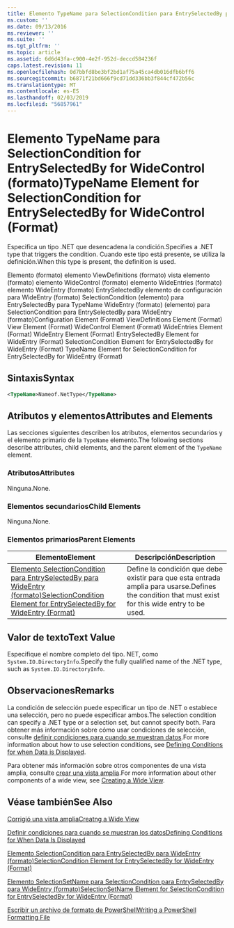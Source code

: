 ```yaml
---
title: Elemento TypeName para SelectionCondition para EntrySelectedBy para WideControl (formato) | Microsoft Docs
ms.custom: ''
ms.date: 09/13/2016
ms.reviewer: ''
ms.suite: ''
ms.tgt_pltfrm: ''
ms.topic: article
ms.assetid: 6d6d43fa-c900-4e2f-952d-deccd584236f
caps.latest.revision: 11
ms.openlocfilehash: 0d7bbfd8be3bf2bd1af75a45ca4db016dfb6bff6
ms.sourcegitcommit: b6871f21bd666f9cd71dd336bb3f844cf472b56c
ms.translationtype: MT
ms.contentlocale: es-ES
ms.lasthandoff: 02/03/2019
ms.locfileid: "56857961"
---
```

# <a name="typename-element-for-selectioncondition-for-entryselectedby-for-widecontrol-format"></a><span data-ttu-id="ba4fd-102">Elemento TypeName para SelectionCondition for EntrySelectedBy for WideControl (formato)</span><span class="sxs-lookup"><span data-stu-id="ba4fd-102">TypeName Element for SelectionCondition for EntrySelectedBy for WideControl (Format)</span></span>

<span data-ttu-id="ba4fd-103">Especifica un tipo .NET que desencadena la condición.</span><span class="sxs-lookup"><span data-stu-id="ba4fd-103">Specifies a .NET type that triggers the condition.</span></span> <span data-ttu-id="ba4fd-104">Cuando este tipo está presente, se utiliza la definición.</span><span class="sxs-lookup"><span data-stu-id="ba4fd-104">When this type is present, the definition is used.</span></span>

<span data-ttu-id="ba4fd-105">Elemento (formato) elemento ViewDefinitions (formato) vista elemento (formato) elemento WideControl (formato) elemento WideEntries (formato) elemento WideEntry (formato) EntrySelectedBy elemento de configuración para WideEntry (formato) SelectionCondition (elemento) para EntrySelectedBy para TypeName WideEntry (formato) (elemento) para SelectionCondition para EntrySelectedBy para WideEntry (formato)</span><span class="sxs-lookup"><span data-stu-id="ba4fd-105">Configuration Element (Format) ViewDefinitions Element (Format) View Element (Format) WideControl Element (Format) WideEntries Element (Format) WideEntry Element (Format) EntrySelectedBy Element for WideEntry (Format) SelectionCondition Element for EntrySelectedBy for WideEntry (Format) TypeName Element for SelectionCondition for EntrySelectedBy for WideEntry (Format)</span></span>

## <a name="syntax"></a><span data-ttu-id="ba4fd-106">Sintaxis</span><span class="sxs-lookup"><span data-stu-id="ba4fd-106">Syntax</span></span>

```xml
<TypeName>Nameof.NetType</TypeName>
```

## <a name="attributes-and-elements"></a><span data-ttu-id="ba4fd-107">Atributos y elementos</span><span class="sxs-lookup"><span data-stu-id="ba4fd-107">Attributes and Elements</span></span>

<span data-ttu-id="ba4fd-108">Las secciones siguientes describen los atributos, elementos secundarios y el elemento primario de la `TypeName` elemento.</span><span class="sxs-lookup"><span data-stu-id="ba4fd-108">The following sections describe attributes, child elements, and the parent element of the `TypeName` element.</span></span>

### <a name="attributes"></a><span data-ttu-id="ba4fd-109">Atributos</span><span class="sxs-lookup"><span data-stu-id="ba4fd-109">Attributes</span></span>

<span data-ttu-id="ba4fd-110">Ninguna.</span><span class="sxs-lookup"><span data-stu-id="ba4fd-110">None.</span></span>

### <a name="child-elements"></a><span data-ttu-id="ba4fd-111">Elementos secundarios</span><span class="sxs-lookup"><span data-stu-id="ba4fd-111">Child Elements</span></span>

<span data-ttu-id="ba4fd-112">Ninguna.</span><span class="sxs-lookup"><span data-stu-id="ba4fd-112">None.</span></span>

### <a name="parent-elements"></a><span data-ttu-id="ba4fd-113">Elementos primarios</span><span class="sxs-lookup"><span data-stu-id="ba4fd-113">Parent Elements</span></span>

|<span data-ttu-id="ba4fd-114">Elemento</span><span class="sxs-lookup"><span data-stu-id="ba4fd-114">Element</span></span>|<span data-ttu-id="ba4fd-115">Descripción</span><span class="sxs-lookup"><span data-stu-id="ba4fd-115">Description</span></span>|
|-------------|-----------------|
|[<span data-ttu-id="ba4fd-116">Elemento SelectionCondition para EntrySelectedBy para WideEntry (formato)</span><span class="sxs-lookup"><span data-stu-id="ba4fd-116">SelectionCondition Element for EntrySelectedBy for WideEntry (Format)</span></span>](./selectioncondition-element-for-entryselectedby-for-widecontrol-format.md)|<span data-ttu-id="ba4fd-117">Define la condición que debe existir para que esta entrada amplia para usarse.</span><span class="sxs-lookup"><span data-stu-id="ba4fd-117">Defines the condition that must exist for this wide entry to be used.</span></span>|

## <a name="text-value"></a><span data-ttu-id="ba4fd-118">Valor de texto</span><span class="sxs-lookup"><span data-stu-id="ba4fd-118">Text Value</span></span>

<span data-ttu-id="ba4fd-119">Especifique el nombre completo del tipo. NET, como `System.IO.DirectoryInfo`.</span><span class="sxs-lookup"><span data-stu-id="ba4fd-119">Specify the fully qualified name of the .NET type, such as `System.IO.DirectoryInfo`.</span></span>

## <a name="remarks"></a><span data-ttu-id="ba4fd-120">Observaciones</span><span class="sxs-lookup"><span data-stu-id="ba4fd-120">Remarks</span></span>

<span data-ttu-id="ba4fd-121">La condición de selección puede especificar un tipo de .NET o establece una selección, pero no puede especificar ambos.</span><span class="sxs-lookup"><span data-stu-id="ba4fd-121">The selection condition can specify a .NET type or a selection set, but cannot specify both.</span></span> <span data-ttu-id="ba4fd-122">Para obtener más información sobre cómo usar condiciones de selección, consulte [definir condiciones para cuando se muestran datos](./defining-conditions-for-displaying-data.md).</span><span class="sxs-lookup"><span data-stu-id="ba4fd-122">For more information about how to use selection conditions, see [Defining Conditions for when Data is Displayed](./defining-conditions-for-displaying-data.md).</span></span>

<span data-ttu-id="ba4fd-123">Para obtener más información sobre otros componentes de una vista amplia, consulte [crear una vista amplia](./creating-a-wide-view.md).</span><span class="sxs-lookup"><span data-stu-id="ba4fd-123">For more information about other components of a wide view, see [Creating a Wide View](./creating-a-wide-view.md).</span></span>

## <a name="see-also"></a><span data-ttu-id="ba4fd-124">Véase también</span><span class="sxs-lookup"><span data-stu-id="ba4fd-124">See Also</span></span>

[<span data-ttu-id="ba4fd-125">Corrigió una vista amplia</span><span class="sxs-lookup"><span data-stu-id="ba4fd-125">Creatng a Wide View</span></span>](./creating-a-wide-view.md)

[<span data-ttu-id="ba4fd-126">Definir condiciones para cuando se muestran los datos</span><span class="sxs-lookup"><span data-stu-id="ba4fd-126">Defining Conditions for When Data Is Displayed</span></span>](./defining-conditions-for-displaying-data.md)

[<span data-ttu-id="ba4fd-127">Elemento SelectionCondition para EntrySelectedBy para WideEntry (formato)</span><span class="sxs-lookup"><span data-stu-id="ba4fd-127">SelectionCondition Element for EntrySelectedBy for WideEntry (Format)</span></span>](./selectioncondition-element-for-entryselectedby-for-widecontrol-format.md)

[<span data-ttu-id="ba4fd-128">Elemento SelectionSetName para SelectionCondition para EntrySelectedBy para WideEntry (formato)</span><span class="sxs-lookup"><span data-stu-id="ba4fd-128">SelectionSetName Element for SelectionCondition for EntrySelectedBy for WideEntry (Format)</span></span>](./selectionsetname-element-for-selectioncondition-for-entryselectedby-for-wideentry-format.md)

[<span data-ttu-id="ba4fd-129">Escribir un archivo de formato de PowerShell</span><span class="sxs-lookup"><span data-stu-id="ba4fd-129">Writing a PowerShell Formatting File</span></span>](./writing-a-powershell-formatting-file.md)
